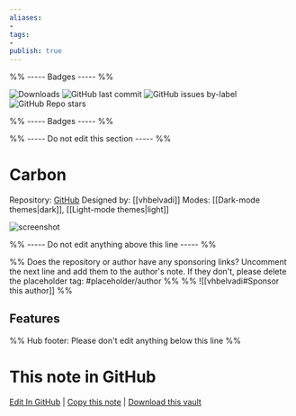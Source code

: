 ```yaml
---
aliases:
- 
tags: 
- 
publish: true
---
```


%% ----- Badges ----- %%

![Downloads](https://img.shields.io/badge/downloads-1531-573E7A?style=for-the-badge&logo=)
![GitHub last commit](https://img.shields.io/github/last-commit/vhbelvadi/obsidian-carbon?color=573E7A&label=last%20update&logo=github&style=for-the-badge)
![GitHub issues by-label](https://img.shields.io/github/issues/vhbelvadi/obsidian-carbon/help%20wanted?color=573E7A&logo=github&style=for-the-badge) 
![GitHub Repo stars](https://img.shields.io/github/stars/vhbelvadi/obsidian-carbon?color=573E7A&logo=github&style=for-the-badge)

%% ----- Badges ----- %%

%% ----- Do not edit this section ----- %%

# Carbon

Repository: [GitHub](https://github.com/vhbelvadi/obsidian-carbon)
Designed by: [[vhbelvadi]]
Modes: [[Dark-mode themes|dark]], [[Light-mode themes|light]]



![screenshot](https://github.com/vhbelvadi/obsidian-carbon/raw/HEAD/obsidian-screenshot-small.png)

%% ----- Do not edit anything above this line ----- %% 

%% Does the repository or author have any sponsoring links? Uncomment the next line and add them to the author's note. If they don't, please delete the placeholder tag: #placeholder/author %%
%% ![[vhbelvadi#Sponsor this author]] %%


## Features



%% Hub footer: Please don't edit anything below this line %%

# This note in GitHub

<span class="git-footer">[Edit In GitHub](https://github.dev/obsidian-community/obsidian-hub/blob/main/02%20-%20Community%20Expansions/02.05%20All%20Community%20Expansions/Themes/Carbon.md "git-hub-edit-note") | [Copy this note](https://raw.githubusercontent.com/obsidian-community/obsidian-hub/main/02%20-%20Community%20Expansions/02.05%20All%20Community%20Expansions/Themes/Carbon.md "git-hub-copy-note") | [Download this vault](https://github.com/obsidian-community/obsidian-hub/archive/refs/heads/main.zip "git-hub-download-vault") </span>
